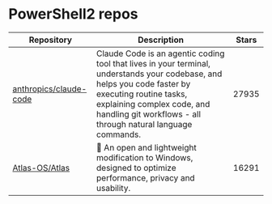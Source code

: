 # PowerShell2 repos

| Repository                                                          | Description                                                                                                                                                                                                                                      | Stars |
| ------------------------------------------------------------------- | ------------------------------------------------------------------------------------------------------------------------------------------------------------------------------------------------------------------------------------------------ | ----- |
| [anthropics/claude-code](https://github.com/anthropics/claude-code) | Claude Code is an agentic coding tool that lives in your terminal, understands your codebase, and helps you code faster by executing routine tasks, explaining complex code, and handling git workflows - all through natural language commands. | 27935 |
| [Atlas-OS/Atlas](https://github.com/Atlas-OS/Atlas)                 | 🚀 An open and lightweight modification to Windows, designed to optimize performance, privacy and usability.                                                                                                                                     | 16291 |
